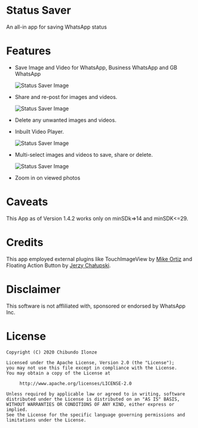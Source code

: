 Status Saver
=====================

An all-in app for saving WhatsApp status

Features
========
* Save Image and Video for WhatsApp, Business WhatsApp and GB WhatsApp
  
  ![Status Saver Image](screenshots/status_saver1.png)

* Share and re-post for images and videos.

  ![Status Saver Image](screenshots/status_saver3.jpg)

* Delete any unwanted images and videos.

* Inbuilt Video Player.

  ![Status Saver Image](screenshots/status_saver4.jpg)

* Multi-select images and videos to save, share or delete.

  ![Status Saver Image](screenshots/status_saver2.png)
  
* Zoom in on viewed photos

Caveats
=======
This App as of Version 1.4.2 works only on minSDk=>14 and minSDK<=29.

Credits
=======
This app employed external plugins like TouchImageView by [Mike Ortiz](http://github.com/MikeOrtiz) and Floating Action Button by [Jerzy Chałupski](http://github.com/chalup).

Disclaimer
==========
This software is not affliliated with, sponsored or endorsed by WhatsApp Inc.


License
=======

    Copyright (C) 2020 Chibundo Ilonze

    Licensed under the Apache License, Version 2.0 (the "License");
    you may not use this file except in compliance with the License.
    You may obtain a copy of the License at

         http://www.apache.org/licenses/LICENSE-2.0

    Unless required by applicable law or agreed to in writing, software
    distributed under the License is distributed on an "AS IS" BASIS,
    WITHOUT WARRANTIES OR CONDITIONS OF ANY KIND, either express or implied.
    See the License for the specific language governing permissions and
    limitations under the License.
